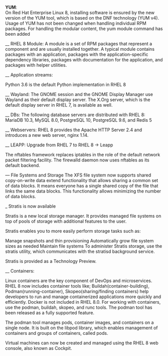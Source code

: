 **YUM**:  
On Red Hat Enterprise Linux 8, installing software is ensured by the new version of the YUM tool, which is based on the DNF technology (YUM v4).  
Usage of YUM has not been changed when handling individual RPM packages. For handling the modular content, the yum module command has been added


__ RHEL 8 Module:
A module is a set of RPM packages that represent a component and are usually installed together. A typical module contains packages with an application, packages with the application-specific dependency libraries, packages with documentation for the application, and packages with helper utilities.


__ Application streams:



Python 3.6 is the default Python implementation in RHEL 8


__ Wayland:
The GNOME session and the GNOME Display Manager use Wayland as their default display server.
The X.Org server, which is the default display server in RHEL 7, is available as well.

__ DBs:
The following database servers are distributed with RHEL 8: MariaDB 10.3, MySQL 8.0, PostgreSQL 10, PostgreSQL 9.6, and Redis 5

__ Webservers:
RHEL 8 provides the Apache HTTP Server 2.4 and introduces a new web server, nginx 1.14.

__ LEAPP:
Upgrade from RHEL 7 to RHEL 8 -> Leapp

The nftables framework replaces iptables in the role of the default network packet filtering facility.
The firewalld daemon now uses nftables as its default backend.


— File Systems and Storage
The XFS file system now supports shared copy-on-write data extend functionality that allows sharing a common set of data blocks. It means everyone has a single shared copy of the file that links the same data blocks. This functionality allows minimizing the number of data blocks.

_ Stratis is now available

Stratis is a new local storage manager. It provides managed file systems on top of pools of storage with additional features to the user.

Stratis enables you to more easily perform storage tasks such as:

Manage snapshots and thin provisioning
Automatically grow file system sizes as needed
Maintain file systems
To administer Stratis storage, use the stratis utility, which communicates with the stratisd background service.

Stratis is provided as a Technology Preview.


__ Containers:  

Linux containers are the key component of DevOps and microservices. RHEL 8 now includes container tools like; Buildah(container-building), Podman(running-container), Skopeo(sharing/finding containers) help developers to run and manage containerized applications more quickly and efficiently.
Docker is not included in RHEL 8.0. For working with containers, use the podman, buildah, skopeo, and runc tools.
The podman tool has been released as a fully supported feature.

The podman tool manages pods, container images, and containers on a single node. It is built on the libpod library, which enables management of containers and groups of containers, called pods.

Virtual machines can now be created and managed using the RHEL 8 web console, also known as Cockpit.


